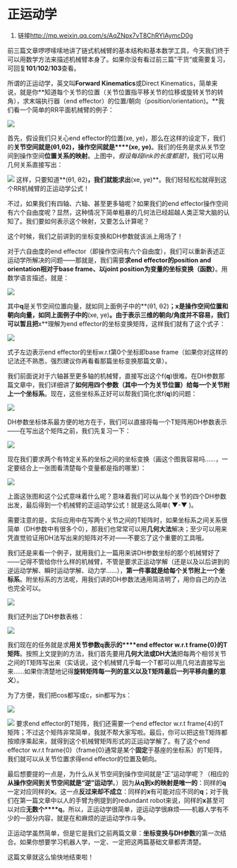 # 正运动学
1. 链接<http://mp.weixin.qq.com/s/AqZNpx7vT8ChRYlAymcD0g>

前三篇文章啰啰嗦嗦地讲了链式机械臂的基本结构和基本数学工具，今天我们终于可以用数学方法来描述机械臂本身了。如果你没有看过前三篇”干货“或需要复习，可回复**101**/**102**/**103**查看。

所谓的正运动学，英文叫**Forward Kinematics**或Direct Kinematics，简单来说，就是你**知道每个关节的位置（关节位置指平移关节的位移或旋转关节的转角），求末端执行器（end effector）的位置/朝向（position/orientation)。**我们看一个简单的RR平面机械臂的例子：

![](http://mmbiz.qpic.cn/mmbiz/wcHeC1NTYsKRBAuZA1GicymNGvyxUyPzHrqVrpDtxRicyUG2kgSl2GicK2w9RrQicsYMiaM9iap01FNptZ4mgNPyhsew/640?wx_fmt=jpeg&tp=webp&wxfrom=5&wx_lazy=1) 

首先，假设我们只关心end effector的位置(xe, ye)，那么在这样的设定下，我们的**关节空间就是(θ1,θ2)，****操作空间就****是****(xe, ye)**。我们的任务是求从关节空间到操作空间**位置关系的映射**。上图中，_假设每段link的长度都是1_，我们可以用几何关系直接写出：

![](http://mmbiz.qpic.cn/mmbiz/wcHeC1NTYsKRBAuZA1GicymNGvyxUyPzHoGRJzsouqOJiajlkhib940HquyajbdJGianuFGHtYibvovicmviacSuIQc6Q/640?wx_fmt=jpeg&tp=webp&wxfrom=5&wx_lazy=1)
这样，只要知道**(θ1, θ2)**，我们就能求出**(xe, ye)**。我们轻轻松松就得到这个RR机械臂的正运动学公式！

不过，如果我们有四轴、六轴、甚至更多轴呢？如果我们的end effector操作空间有六个自由度呢？显然，这种情况下简单粗暴的几何法已经超越人类正常大脑的认知了。我们要如何表示这个映射，又要怎么计算呢？

这个时候，我们之前讲到的坐标变换和DH参数就该派上用场了！

对于六自由度的end effector（即操作空间有六个自由度），我们可以重新表述正运动学所解决的问题——那就是，我们需要**求end effector的position and orientation相对于base frame、以joint position为变量的坐标变换（函数）**。用数学语言描述，就是：

![](http://mmbiz.qpic.cn/mmbiz/wcHeC1NTYsKAG5jsfujGrfXPWx5KMCJMKfwnfu54ibvQUVIb9N1vbDCylEyJHbHBb8S8ZB2zv2E52dibVV9tVuOQ/640?wx_fmt=jpeg&tp=webp&wxfrom=5&wx_lazy=1) 

其中**q**是关节空间位置向量，就如同上面例子中的**(θ1, θ2)**；**x**是操作空间位置和朝向向量，如同上面例子中的**(xe, ye)**。由于表示三维的朝向/角度并不容易，我们可以暂且把**x**理解为end effector的坐标变换矩阵，这样我们就有了这个式子：

![](http://mmbiz.qpic.cn/mmbiz/wcHeC1NTYsKRBAuZA1GicymNGvyxUyPzHeXGic8A5sDgcl3gQxaFPv7HvN6xArVfRks63OMHTFpKYxUhqQPXSWww/640?wx_fmt=jpeg&tp=webp&wxfrom=5&wx_lazy=1)

式子左边表示end effector的坐标w.r.t第0个坐标即base frame（如果你对这样的记法还不熟悉，强烈建议你再看看那篇坐标变换那篇文章）。

我们前面说对于六轴甚至更多轴的机械臂，直接写出这个f(**q**)很难。在DH参数那篇文章中，我们详细讲了**如何用四个参数（其中一个为关节位置）给每一个关节附上一个坐标系**。现在，这些坐标系正好可以帮我们简化求f(**q**)的问题：

![](http://mmbiz.qpic.cn/mmbiz/wcHeC1NTYsKRBAuZA1GicymNGvyxUyPzHodJoJYSicyWy2xMoXNeTKUBYictaaJsUdBXgwxdsathPKTf1YAOkJpWQ/640?wx_fmt=jpeg&tp=webp&wxfrom=5&wx_lazy=1)

DH参数坐标体系最方便的地方在于，我们可以直接将每一个T矩阵用DH参数表示——在写出这个矩阵之前，我们先复习一下：

![](http://mmbiz.qpic.cn/mmbiz/wcHeC1NTYsLH7dvHz3L5ykaibeuL335ekNtFibTSh9J5azMHsJ8PmoMlvKiasDOcicMWjlzTiczRZnP9IDksURa7YDg/640?wx_fmt=jpeg&tp=webp&wxfrom=5&wx_lazy=1) 

现在我们要求两个有特定关系的坐标之间的坐标变换（画这个图我容易吗……，一定要结合上一张图看清楚每个变量都是指的哪里）：

![](http://mmbiz.qpic.cn/mmbiz/wcHeC1NTYsKAG5jsfujGrfXPWx5KMCJMwg2ichKbjiaPXXXTYFAxarAuucRicRrJGzUBSOXXPofw4icHzn77lffmNg/640?wx_fmt=jpeg&tp=webp&wxfrom=5&wx_lazy=1) 

上面这张图和这个公式意味着什么呢？意味着我们可以从每个关节的四个DH参数出发，最后得到一个机械臂的正运动学公式！就是这么简单( ▼-▼ )。

需要注意的是，实际应用中在写两个关节之间的T矩阵时，如果坐标系之间关系很简单（DH参数中有很多个0），那我们也常常可以用**几何大法**解决；至少可以用来凭直觉验证用DH法写出来的矩阵对不对——不要忘了这个重要的工具哦。

我们还是来看一个例子，就用我们上一篇用来讲DH参数坐标的那个机械臂好了——记得不管给你什么样的机械臂，不管是要求正运动学解（还是以及以后讲到的逆运动学解、瞬时运动学解、动力学……），**第一件事就是给每个关节附上一个坐标系**。附坐标系的方法呢，用我们讲的DH参数法通用简洁明了，用你自己的办法也完全可以。

![](http://mmbiz.qpic.cn/mmbiz/wcHeC1NTYsLH7dvHz3L5ykaibeuL335ek9PRpUHqffa0dEhmxVLWkc5teGETk1DqModtCE0XtpcLo0ByWs0GzLQ/640?wx_fmt=jpeg&tp=webp&wxfrom=5&wx_lazy=1) 

我们还列出了DH参数表格：

![](http://mmbiz.qpic.cn/mmbiz/wcHeC1NTYsLH7dvHz3L5ykaibeuL335ektIxc32XFZsNHKLfqhNd16ABARUADGkfD5L9AmD5EAgjPRuIbP9nyDw/640?wx_fmt=jpeg&tp=webp&wxfrom=5&wx_lazy=1) 

我们现在的任务就是求**用关节参数q表示的****end effector w.r.t frame{0}的T矩阵**。按照上文提到的方法，我们首先要用**几何大法或DH大法**把每两个相邻关节之间的T矩阵写出来（实话说，这个机械臂几乎每一个T都可以用几何法直接写出来……如果你清楚地记得**旋转矩阵每一列的意义以及T矩阵最后一列平移向量的意义**）。

为了方便，我们把cos都写成c，sin都写为s：

![](http://mmbiz.qpic.cn/mmbiz/wcHeC1NTYsKAG5jsfujGrfXPWx5KMCJMy7E3vjF1LdPRRqRcu7rL533KLg8jH5uSCXe9RwgWvT0H9HNgghCEuQ/640?wx_fmt=jpeg&tp=webp&wxfrom=5&wx_lazy=1) 

![](http://mmbiz.qpic.cn/mmbiz/wcHeC1NTYsKAG5jsfujGrfXPWx5KMCJMStFF9fCYofkOvSWhckhWibZQgqJFa5Ts4Y21HHISuPq4wicTCmiaxicRug/640?wx_fmt=jpeg&tp=webp&wxfrom=5&wx_lazy=1)
要求end effector的T矩阵，我们还需要一个end effector w.r.t frame{4}的T矩阵；不过这个矩阵非常简单，我就不帮大家写啦。最后，你可以把这些T矩阵都按顺序乘起来，就得到这个机械臂矩阵形式的正运动学解了。有了这个end effector w.r.t frame{0}（frame{0}通常是某个**固定**于基座的坐标系）的T矩阵，我们就可以从关节位置求得end effector的位置及朝向。

最后想要提的一点是，为什么从关节空间到操作空间就是“正”运动学呢？（相应的**从操作空间到关节空间就是“逆”运动学**。）因为**从q到x的映射是唯一的**：同样的**q**一定对应同样的**x**。这一点**反过来却不成立**：同样的**x**有可能对应不同的**q**；对于我们在第一篇文章中以人的手臂为例提到的redundant robot来说，同样的**x**甚至可以对应**无数个****q**。所以，正运动学很简单，逆运动学很麻烦——机器人学有不少的一部分内容，就是在和麻烦的逆运动学作斗争。

正运动学虽然简单，但是它是我们之前两篇文章：**坐标变换与DH参数**的第一次结合。如果你想要学习机器人学，一定、一定把这两篇基础文章都弄清楚。

这篇文章就这么愉快地结束啦！

